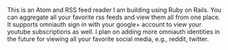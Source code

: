 This is an Atom and RSS feed reader I am building using Ruby on Rails. You can aggregate all your favorite rss feeds
and view them all from one place. It supports omniauth sign in with your google+ account to view your youtube subscriptions as well.
I plan on adding more omniauth identities in the future for viewing all your favorite social media, e.g., reddit, twitter.
